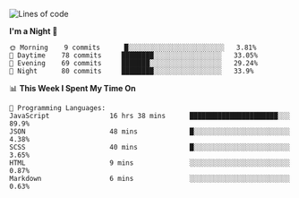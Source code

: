 <!--START_SECTION:waka-->
![Lines of code](https://img.shields.io/badge/From%20Hello%20World%20I%27ve%20Written-457628%20lines%20of%20code-blue)

**I'm a Night 🦉** 

```text
🌞 Morning    9 commits      █░░░░░░░░░░░░░░░░░░░░░░░░   3.81% 
🌆 Daytime    78 commits     ████████░░░░░░░░░░░░░░░░░   33.05% 
🌃 Evening    69 commits     ███████░░░░░░░░░░░░░░░░░░   29.24% 
🌙 Night      80 commits     ████████░░░░░░░░░░░░░░░░░   33.9%

```


📊 **This Week I Spent My Time On** 

```text
💬 Programming Languages: 
JavaScript               16 hrs 38 mins      ██████████████████████░░░   89.9% 
JSON                     48 mins             █░░░░░░░░░░░░░░░░░░░░░░░░   4.38% 
SCSS                     40 mins             █░░░░░░░░░░░░░░░░░░░░░░░░   3.65% 
HTML                     9 mins              ░░░░░░░░░░░░░░░░░░░░░░░░░   0.87% 
Markdown                 6 mins              ░░░░░░░░░░░░░░░░░░░░░░░░░   0.63%

```


<!--END_SECTION:waka-->
